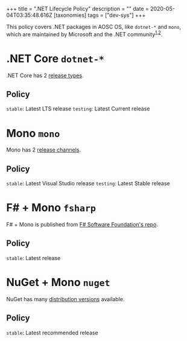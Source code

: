 +++
title = ".NET Lifecycle Policy"
description = ""
date = 2020-05-04T03:35:48.616Z
[taxonomies]
tags = ["dev-sys"]
+++

This policy covers .NET packages in AOSC OS, like `dotnet-*` and `mono`, which are maintained by Microsoft and the .NET community<sup>[1][1],[2][2]</sup>.

# .NET Core `dotnet-*`

.NET Core has 2 [release types](https://dotnet.microsoft.com/platform/support/policy/dotnet-core).

## Policy

`stable`: Latest LTS release
`testing`: Latest Current release

# Mono `mono`

Mono has 2 [release channels](https://www.mono-project.com/download/).

## Policy

`stable`: Latest Visual Studio release
`testing`: Latest Stable release

# F# + Mono `fsharp`

F# + Mono is published from [F# Software Foundation's repo](https://github.com/fsharp/fsharp/releases).

## Policy

`stable`: Latest release

<!-- # MSBuild + Mono `msbuild`

TODO... -->

# NuGet + Mono `nuget`

NuGet has many [distribution versions](https://www.nuget.org/downloads) available.

## Policy

`stable`: Latest recommended release

<!-- More packages policy expected -->

[1]: https://docs.microsoft.com/en-us/dotnet/core/
[2]: https://www.mono-project.com/